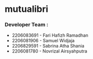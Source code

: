 # mutualibri

### Developer Team :
* 2206083691 - Fari Hafizh Ramadhan
* 2206081906 - Samuel Widjaja
* 2206829591 - Sabrina Atha Shania
* 2206081780 - Novrizal Airsyahputra
